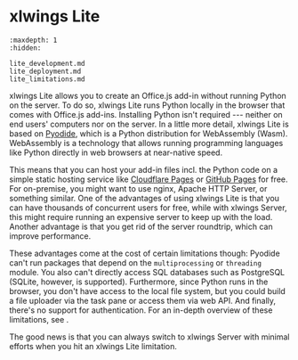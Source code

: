 # xlwings Lite

```{toctree}
:maxdepth: 1
:hidden:

lite_development.md
lite_deployment.md
lite_limitations.md
```

xlwings Lite allows you to create an Office.js add-in without running Python on the server. To do so, xlwings Lite runs Python locally in the browser that comes with Office.js add-ins. Installing Python isn't required --- neither on end users' computers nor on the server. In a little more detail, xlwings Lite is based on [Pyodide](https://pyodide.org), which is a Python distribution for WebAssembly (Wasm). WebAssembly is a technology that allows running programming languages like Python directly in web browsers at near-native speed.

This means that you can host your add-in files incl. the Python code on a simple static hosting service like [Cloudflare Pages](https://pages.cloudflare.com/) or [GitHub Pages](https://docs.github.com/en/pages) for free. For on-premise, you might want to use nginx, Apache HTTP Server, or something similar. One of the advantages of using xlwings Lite is that you can have thousands of concurrent users for free, while with xlwings Server, this might require running an expensive server to keep up with the load. Another advantage is that you get rid of the server roundtrip, which can improve performance.

These advantages come at the cost of certain limitations though: Pyodide can't run packages that depend on the `multiprocessing` or `threading` module. You also can't directly access SQL databases such as PostgreSQL (SQLite, however, is supported). Furthermore, since Python runs in the browser, you don't have access to the local file system, but you could build a file uploader via the task pane or access them via web API. And finally, there's no support for authentication. For an in-depth overview of these limitations, see [](lite_limitations.md).

The good news is that you can always switch to xlwings Server with minimal efforts when you hit an xlwings Lite limitation.
